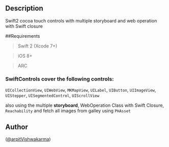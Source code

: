 
## Description
Swift2 cocoa touch controls with multiple storyboard and web operation with Swift closure 

##Requirements
>Swift 2 (Xcode 7+)

>iOS 8+

>ARC

### SwiftControls cover the following controls:

`UICollectionView`,
`UIWebView`,
`MKMapView`,
`UILabel`,
`UIButton`,
`UIImageView`,
`UIStepper`,
`UISegmentedControl`,
`UIScrollView`

also using the multiple **storyboard**, WebOperation Class with Swift Closure, `Reachability` and fetch all images from galley using `PHAsset`


## Author
([@arpitVishwakarma](https://www.twitter.com/arpit_limodia))
